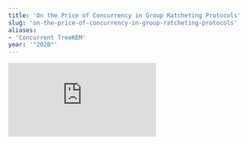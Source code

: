 ```yaml
---
title: 'On the Price of Concurrency in Group Ratcheting Protocols'
slug: 'on-the-price-of-concurrency-in-group-ratcheting-protocols'
aliases:
- 'Concurrent TreeKEM'
year: '"2020"'
---
```


![](https://static.meri.garden/5da2dae2bc74ca48900a59eada28d5c9.pdf)